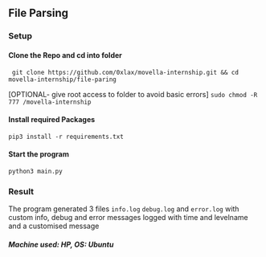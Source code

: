 ## File Parsing

### Setup

#### Clone the Repo and cd into folder
``` git clone https://github.com/0xlax/movella-internship.git && cd movella-internship/file-paring```

[OPTIONAL- give root access to folder to avoid basic errors]
```sudo chmod -R 777 /movella-internship```


#### Install required Packages
```pip3 install -r requirements.txt```

#### Start the program
```python3 main.py```

### Result
The program generated 3 files ```info.log``` ```debug.log``` and ```error.log``` with custom info, debug and error messages logged with time and levelname and a customised message


##### Machine used: HP, OS: Ubuntu

